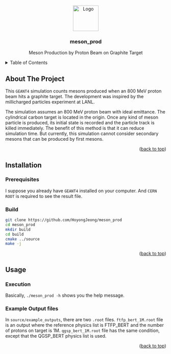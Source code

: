 <a name="readme-top"></a>

<!-- PROJECT LOGO -->
<br />
<div align="center">
  <a href="https://github.com/HoyongJeong/meson_prod">
    <img src="https://github.com/othneildrew/Best-README-Template/blob/master/images/logo.png" alt="Logo" width="80" height="80">
  </a>

  <h3 align="center">meson_prod</h3>

  <p align="center">
    Meson Production by Proton Beam on Graphite Target
    <br />
  </p>
</div>


<!-- TABLE OF CONTENTS -->
<details>
  <summary>Table of Contents</summary>
  <ol>
    <li>
      <a href="#about-the-project">About The Project</a>
    </li>
    <li>
      <a href="#installation">Installation</a>
    </li>
    <li><a href="#usage">Usage</a></li>
  </ol>
</details>


<!-- ABOUT THE PROJECT -->
## About The Project

This `GEANT4` simulation counts mesons produced when an 800 MeV proton beam hits a graphite target.
The development was inspired by the millicharged particles experiment at LANL.

The simulation assumes an 800 MeV proton beam with ideal emittance. The cylindrical carbon target is located in the origin. Once any kind of meson particle is produced, its initial state is recorded and the particle track is killed immediately. The benefit of this method is that it can reduce simulation time. But currently, this simulation cannot consider secondary mesons that can be produced by first mesons.

<p align="right">(<a href="#readme-top">back to top</a>)</p>


<!-- INSTALLATION -->
## Installation

### Prerequisites
I suppose you already have `GEANT4` installed on your computer. And `CERN ROOT` is required to see the result file.

### Build
```sh
git clone https://github.com/HoyongJeong/meson_prod
cd meson_prod
mkdir build
cd build
cmake ../source
make -j
```

<p align="right">(<a href="#readme-top">back to top</a>)</p>

<!-- USAGE -->
## Usage

### Execution
Basically, `./meson_prod -h` shows you the help message.

### Example Output files
In `source/example_outputs`, there are two `.root` files.
`ftfp_bert_1M.root` file is an output where the reference physics list is FTFP_BERT and the number of protons on target is 1M.
`qgsp_bert_1M.root` file has the same condition, except that the QGSP_BERT physics list is used.

<p align="right">(<a href="#readme-top">back to top</a>)</p>
